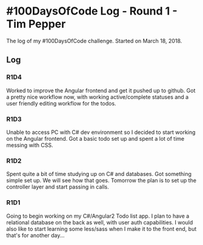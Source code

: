 # #100DaysOfCode Log - Round 1 - Tim Pepper

The log of my #100DaysOfCode challenge. Started on March 18, 2018.

## Log

### R1D4
Worked to improve the Angular frontend and get it pushed up to github. Got a pretty nice workflow now, with working active/complete statuses and a user friendly editing workflow for the todos. 

### R1D3
Unable to access PC with C# dev environment so I decided to start working on the Angular frontend. Got a basic todo set up and spent a lot of time messing with CSS.

### R1D2
Spent quite a bit of time studying up on C# and databases. Got something simple set up. We will see how that goes. Tomorrow the plan is to set up the controller layer and start passing in calls. 

### R1D1 
Going to begin working on my C#/Angular2 Todo list app. I plan to have a relational database on the back as well, with user auth capabilities. I would also like to start learning some less/sass when I make it to the front end, but that's for another day...
